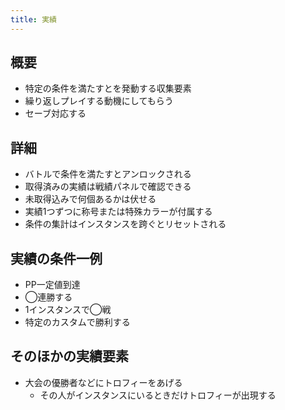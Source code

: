 ```yaml
---
title: 実績
---
```


## 概要
* 特定の条件を満たすとを発動する収集要素
* 繰り返しプレイする動機にしてもらう
* セーブ対応する

## 詳細
* バトルで条件を満たすとアンロックされる
* 取得済みの実績は戦績パネルで確認できる
* 未取得込みで何個あるかは伏せる
* 実績1つずつに称号または特殊カラーが付属する
* 条件の集計はインスタンスを跨ぐとリセットされる

## 実績の条件一例
* PP一定値到達
* ◯連勝する
* 1インスタンスで◯戦
* 特定のカスタムで勝利する

## そのほかの実績要素
* 大会の優勝者などにトロフィーをあげる
    * その人がインスタンスにいるときだけトロフィーが出現する

